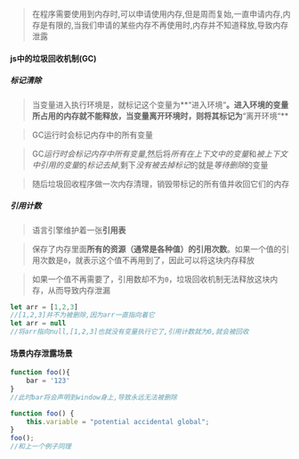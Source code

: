 > 在程序需要使用到内存时,可以申请使用内存,但是周而复始,一直申请内存,内存是有限的,当我们申请的某些内存不再使用时,内存并不知道释放,导致内存泄露

#### js中的垃圾回收机制(GC)

##### 标记清除

> 当变量进入执行环境是，就标记这个变量为**“进入环境“**。进入环境的变量所占用的内存就不能释放，当变量离开环境时，则将其标记为**“离开环境“**

> GC运行时会标记内存中的所有变量

> GC*运行时会标记内存中所有变量*,然后将*所有在上下文中的变量*和*被上下文中引用的变量*的*标记去掉*,剩下*没有被去掉标记*的就是*等待删除*的变量

> 随后垃圾回收程序做一次内存清理，销毁带标记的所有值并收回它们的内存

##### 引用计数

> 语言引擎维护着一张**引用表**

> 保存了内存里面**所有的资源（通常是各种值）的引用次数**。如果一个值的引用次数是`0`，就表示这个值不再用到了，因此可以将这块内存释放

> 如果一个值不再需要了，引用数却不为`0`，垃圾回收机制无法释放这块内存，从而导致内存泄漏

```js
let arr = [1,2,3]
//[1,2,3]并不为被删除,因为arr一直指向着它
let arr = null
//将arr指向null,[1,2,3]也就没有变量执行它了,引用计数就为0,就会被回收
```

#### 场景内存泄露场景

```js
function foo(){
	bar = '123'
}
//此时bar将会声明到window身上,导致永远无法被删除
```

```js
function foo() {
    this.variable = "potential accidental global";
}
foo();
//和上一个例子同理
```

